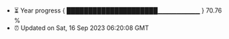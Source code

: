 - ⏳ Year progress { █████████████████████▁▁▁▁▁▁▁▁▁ } 70.76 %
- ⏰ Updated on Sat, 16 Sep 2023 06:20:08 GMT

